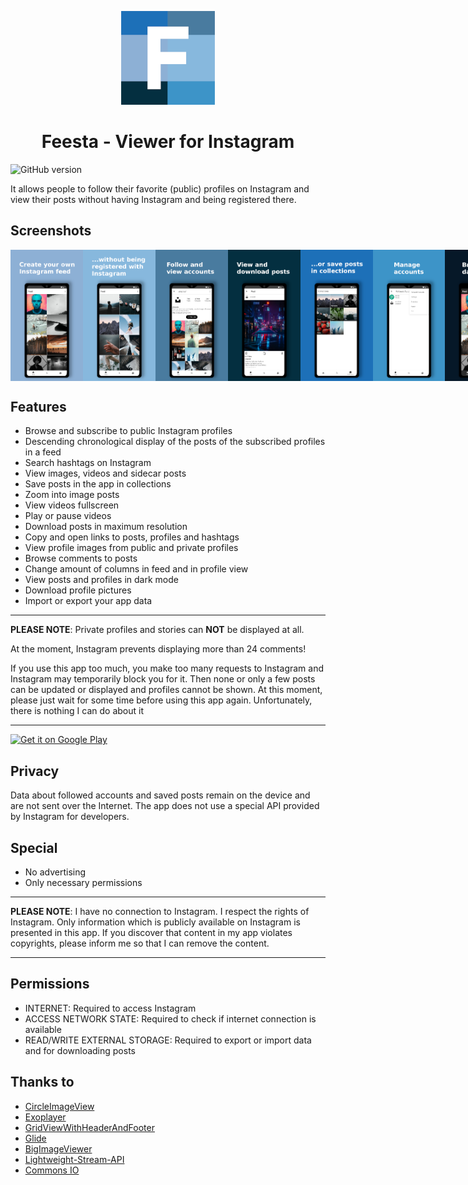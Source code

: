 <p align="center">
<img src="/static/logo/Logo_Feedsta_final_small.png" height="150" title="Feedsta Logo">
</p>

<h1 align="center">Feesta - Viewer for Instagram</h1>

![GitHub version](https://d25lcipzij17d.cloudfront.net/badge.svg?id=gh&type=6&v=2.1.4&x2=0)

It allows people to follow their favorite (public) profiles on Instagram and view their posts without having Instagram and being registered there.

## Screenshots

<div style="display:flex;">
<img alt="App image" src="/static/screenshots/01.png" width="23%">
<img alt="App image" src="/static/screenshots/02.png" width="23%">
<img alt="App image" src="/static/screenshots/03.png" width="23%">
<img alt="App image" src="/static/screenshots/04.png" width="23%">
<img alt="App image" src="/static/screenshots/05.png" width="23%">
<img alt="App image" src="/static/screenshots/06.png" width="23%">
<img alt="App image" src="/static/screenshots/07.png" width="23%">
<img alt="App image" src="/static/screenshots/08.png" width="23%">
</div>

## Features

-   Browse and subscribe to public Instagram profiles
-   Descending chronological display of the posts of the subscribed profiles in a feed
-   Search hashtags on Instagram
-   View images, videos and sidecar posts
-   Save posts in the app in collections
-   Zoom into image posts
-   View videos fullscreen
-   Play or pause videos
-   Download posts in maximum resolution
-   Copy and open links to posts, profiles and hashtags
-   View profile images from public and private profiles
-   Browse comments to posts
-   Change amount of columns in feed and in profile view
-   View posts and profiles in dark mode
-   Download profile pictures
-   Import or export your app data

---

**PLEASE NOTE**: Private profiles and stories can **NOT** be displayed at all.

At the moment, Instagram prevents displaying more than 24 comments!

If you use this app too much, you make too many requests to Instagram and Instagram may temporarily block you for it. Then none or only a few posts can be updated or displayed and profiles cannot be shown. At this moment, please just wait for some time before using this app again. Unfortunately, there is nothing I can do about it

---

<a href='https://play.google.com/store/apps/details?id=com.amnesica.feedsta&pcampaignid=pcampaignidMKT-Other-global-all-co-prtnr-py-PartBadge-Mar2515-1'><img alt='Get it on Google Play' src='https://play.google.com/intl/en_us/badges/static/images/badges/en_badge_web_generic.png' height='60'/></a>

## Privacy

Data about followed accounts and saved posts remain on the device and are not sent over the Internet.
The app does not use a special API provided by Instagram for developers.

## Special

-   No advertising
-   Only necessary permissions

---

**PLEASE NOTE**: I have no connection to Instagram. I respect the rights of Instagram. Only information which is publicly available on Instagram is presented in this app. If you discover that content in my app violates copyrights, please inform me so that I can remove the content.

---

## Permissions

-   INTERNET: Required to access Instagram
-   ACCESS NETWORK STATE: Required to check if internet connection is available
-   READ/WRITE EXTERNAL STORAGE: Required to export or import data and for downloading posts

## Thanks to

-   [CircleImageView](https://github.com/hdodenhof/CircleImageView)
-   [Exoplayer](https://github.com/google/ExoPlayer)
-   [GridViewWithHeaderAndFooter](https://github.com/liaohuqiu/android-GridViewWithHeaderAndFooter)
-   [Glide](https://github.com/bumptech/glide)
-   [BigImageViewer](https://github.com/Piasy/BigImageViewer)
-   [Lightweight-Stream-API](https://github.com/aNNiMON/Lightweight-Stream-API)
-   [Commons IO](https://github.com/apache/commons-io)
